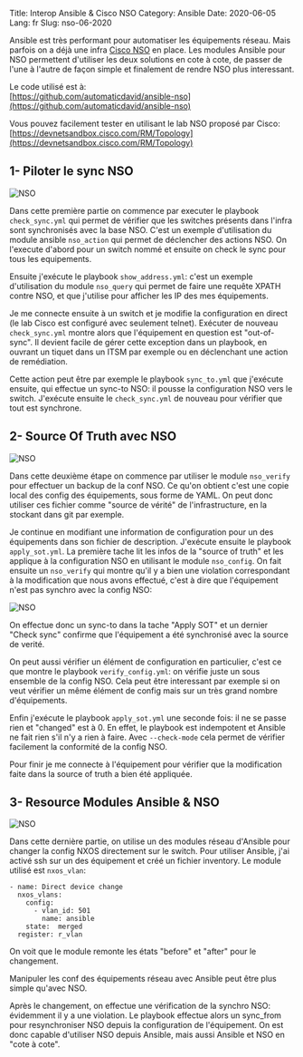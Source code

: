 Title: Interop Ansible & Cisco NSO
Category: Ansible
Date: 2020-06-05
Lang: fr
Slug: nso-06-2020

Ansible est très performant pour automatiser les équipements réseau. Mais parfois on a déjà une infra [Cisco NSO](https://www.cisco.com/c/en/us/solutions/service-provider/solutions-cloud-providers/network-services-orchestrator-solutions.html) en place. Les modules Ansible pour NSO permettent d'utiliser les deux solutions en cote à cote, de passer de l'une à l'autre de façon simple et finalement de rendre NSO plus interessant.

Le code utilisé est à:  
[https://github.com/automaticdavid/ansible-nso](https://github.com/automaticdavid/ansible-nso)

Vous pouvez facilement tester en utilisant le lab NSO proposé par Cisco:  
[https://devnetsandbox.cisco.com/RM/Topology](https://devnetsandbox.cisco.com/RM/Topology)


## 1- Piloter le sync NSO

![NSO]({static}/images/nso1.gif)

Dans cette première partie on commence par executer le playbook `check_sync.yml` qui permet de vérifier que les switches présents dans l'infra sont synchronisés avec la base NSO. C'est un exemple d'utilisation du module ansible `nso_action` qui permet de déclencher des actions NSO. On l'execute d'abord pour un switch nommé et ensuite on check le sync pour tous les equipements. 

Ensuite j'exécute le playbook `show_address.yml`: c'est un exemple d'utilisation du module `nso_query` qui permet de faire une requête XPATH contre NSO, et que j'utilise pour afficher les IP des mes équipements. 

Je me connecte ensuite à un switch et je modifie la configuration en direct (le lab Cisco est configuré avec seulement telnet). Exécuter de nouveau `check_sync.yml` montre alors que l'équipement en question est "out-of-sync". Il devient facile de gérer cette exception dans un playbook, en ouvrant un tiquet dans un ITSM par exemple ou en déclenchant une action de remédiation. 

Cette action peut être par exemple le playbook `sync_to.yml` que j'exécute ensuite, qui effectue un sync-to NSO: il pousse la configuration NSO vers le switch. J'exécute ensuite le `check_sync.yml` de nouveau pour vérifier que tout est synchrone. 


## 2- Source Of Truth avec NSO 

![NSO]({static}/images/nso2.gif)

Dans cette deuxième étape on commence par utiliser le module `nso_verify` pour effectuer un backup de la conf NSO. Ce qu'on obtient c'est une copie local des config des équipements, sous forme de YAML. On peut donc utiliser ces fichier comme "source de vérité" de l'infrastructure, en la stockant dans git par exemple. 

Je continue en modifiant une information de configuration pour un des équipements dans son fichier de description. J'exécute ensuite le playbook `apply_sot.yml`. La première tache lit les infos de la "source of truth" et les applique à la configuration NSO en utilisant le module `nso_config`. On fait ensuite un `nso_verify` qui montre qu'il y a bien une violation correspondant à la modification que nous avons effectué, c'est à dire que l'équipement n'est pas synchro avec la config NSO:

![NSO]({static}/images/nso3.png)

On effectue donc un sync-to dans la tache "Apply SOT" et un dernier "Check sync" confirme que l'équipement a été synchronisé avec la source de verité. 

On peut aussi vérifier un élément de configuration en particulier, c'est ce que montre le playbook `verify_config.yml`: on vérifie juste un sous ensemble de la config NSO. Cela peut être interessant par exemple si on veut vérifier un même élément de config mais sur un très grand nombre d'équipements. 

Enfin j'exécute le playbook `apply_sot.yml` une seconde fois: il ne se passe rien et "changed" est à 0. En effet, le playbook est indempotent et Ansible ne fait rien s'il n'y a rien à faire. Avec `--check-mode` cela permet de vérifier facilement la conformité de la config NSO. 

Pour finir je me connecte à l'équipement pour vérifier que la modification faite dans la source of truth a bien été appliquée.


## 3- Resource Modules Ansible & NSO

![NSO]({static}/images/nso4.gif)
   
Dans cette dernière partie, on utilise un des modules réseau d'Ansible pour changer la config NXOS directement sur le switch. Pour utiliser Ansible, j'ai activé ssh sur un des équipement et créé un fichier inventory. Le module utilisé est `nxos_vlan`: 

```
- name: Direct device change
  nxos_vlans:
    config:
      - vlan_id: 501
        name: ansible
    state:  merged
  register: r_vlan
```

On voit que le module remonte les états "before" et "after" pour le changement. 

Manipuler les conf des équipements réseau avec Ansible peut être plus simple qu'avec NSO. 

Après le changement, on effectue une vérification de la synchro NSO: évidemment il y a une violation. Le playbook effectue alors un sync_from pour resynchroniser NSO depuis la configuration de l'équipement. On est donc capable d'utiliser NSO depuis Ansible, mais aussi Ansible et NSO en "cote à cote".

 


